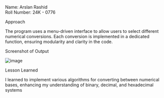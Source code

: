 Name: Arslan Rashid  
Roll Number: 24K - 0776

Approach

The program uses a menu-driven interface to allow users to select different numerical conversions. 
Each conversion is implemented in a dedicated function, ensuring modularity and clarity in the code.

Screenshot of Output

![image](https://github.com/user-attachments/assets/b079eba0-0209-47c9-a759-7a813a45dcec)



Lesson Learned

I learned to implement various algorithms for converting between numerical bases,
enhancing my understanding of binary, decimal, and hexadecimal systems
   
